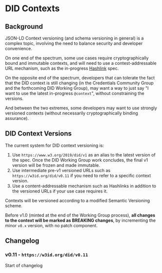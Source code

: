 # DID Contexts

## Background

JSON-LD Context versioning (and schema versioning in general) is a complex 
topic, involving the need to balance security and developer convenience.

On one end of the spectrum, some use cases require cryptographically bound and 
immutable contexts, and will need to use a contest-addressable URL mechanism,
such as the in-progress 
[Hashlink](https://tools.ietf.org/html/draft-sporny-hashlink-03) spec.

On the opposite end of the spectrum, developers that can tolerate the fact that
the DID context is still changing (in the Credentials Community Group and the 
forthcoming DID Working Group), may want a way to just say "I want to use the
latest in-progress `@context`", without constraining the versions.

And between the two extremes, some developers may want to use strongly versioned
contexts (without necessarily cryptographically binding assurance).

## DID Context Versions

The current system for DID context versioning is:

1. Use `https://www.w3.org/2019/did/v1` as an alias to the latest version of the
spec. Once the DID Working Group work concludes, the final v1 version will be
frozen and made immutable.
2. Use intermediate pre-v1 versioned URLs such as `https://w3id.org/did/v0.11`
if you need to refer to a specific context version.
3. Use a content-addressable mechanism such as Hashlinks in addition to the
versioned URLs if your use case requires it.

Contexts will be versioned according to a modified Semantic Versioning scheme.

Before v1.0 (minted at the end of the Working Group process), **all changes to
the context will be marked as BREAKING changes**, by incrementing the minor
`v0.x` version, with no patch component.

## Changelog

### v0.11 - `https://w3id.org/did/v0.11`

Start of changelog
